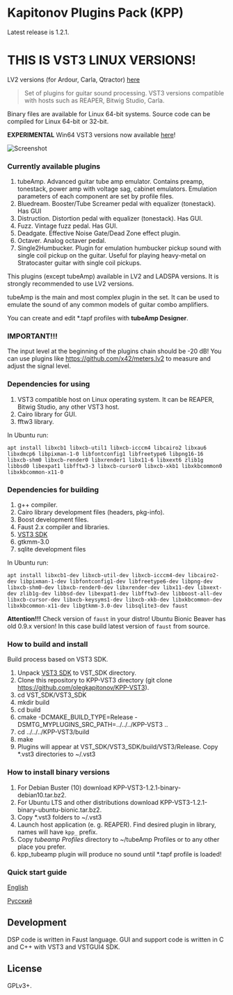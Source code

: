 Kapitonov Plugins Pack (KPP)
============================

Latest release is 1.2.1.

THIS IS VST3 LINUX VERSIONS!
===========================

LV2 versions (for Ardour, Carla, Qtractor) [here](https://github.com/olegkapitonov/Kapitonov-Plugins-Pack)

> Set of plugins for guitar sound processing.
> VST3 versions compatible with hosts such as REAPER, Bitwig Studio, Carla.

Binary files are available for Linux 64-bit systems.
Source code can be compiled for Linux 64-bit or 32-bit.

**EXPERIMENTAL** Win64 VST3 versions now available [here](https://kpp-tubeamp.com/downloads)!

![Screenshot](screen.jpg)

### Currently available plugins

1. tubeAmp.
   Advanced guitar tube amp emulator. Contains preamp,
   tonestack, power amp with voltage sag, cabinet emulators.
   Emulation parameters of each component are set by profile files.
2. Bluedream.
   Booster/Tube Screamer pedal with equalizer (tonestack).
   Has GUI
3. Distruction.
   Distortion pedal with equalizer (tonestack).
   Has GUI.
4. Fuzz.
   Vintage fuzz pedal.
   Has GUI.
5. Deadgate.
   Effective Noise Gate/Dead Zone effect plugin.
6. Octaver.
   Analog octaver pedal.
7. Single2Humbucker.
   Plugin for emulation humbucker pickup sound with
   single coil pickup on the guitar. Useful for playing
   heavy-metal on Stratocaster guitar with single coil pickups.


This plugins (except tubeAmp) available in LV2 and LADSPA versions. It is
strongly recommended to use LV2 versions.

tubeAmp is the main and most complex plugin in the set.
It can be used to emulate the sound of any common models
of guitar combo amplifiers.

You can create and edit \*.tapf profiles with **tubeAmp Designer**.

### IMPORTANT!!!

The input level at the beginning of the plugins chain should be -20 dB!
You can use plugins like https://github.com/x42/meters.lv2 to measure
and adjust the signal level.


### Dependencies for using

1. VST3 compatible host on Linux operating system.
   It can be REAPER, Bitwig Studio, any other VST3 host.
2. Cairo library for GUI.
3. fftw3 library.

In Ubuntu run:

`apt install libxcb1 libxcb-util1 libxcb-icccm4 libcairo2 libxau6 libxdmcp6 libpixman-1-0 libfontconfig1 libfreetype6 libpng16-16 libxcb-shm0 libxcb-render0 libxrender1 libx11-6 libxext6 zlib1g libbsd0 libexpat1 libfftw3-3 libxcb-cursor0 libxcb-xkb1 libxkbcommon0 libxkbcommon-x11-0`

### Dependencies for building

1. g++ compiler.
2. Cairo library development files (headers, pkg-info).
3. Boost development files.
4. Faust 2.x compiler and libraries.
5. [VST3 SDK](https://www.steinberg.net/vst3sdk)
6. gtkmm-3.0
7. sqlite development files

In Ubuntu run:

`apt install libxcb1-dev libxcb-util-dev libxcb-icccm4-dev libcairo2-dev libpixman-1-dev libfontconfig1-dev libfreetype6-dev libpng-dev libxcb-shm0-dev libxcb-render0-dev libxrender-dev libx11-dev libxext-dev zlib1g-dev libbsd-dev libexpat1-dev libfftw3-dev libboost-all-dev libxcb-cursor-dev libxcb-keysyms1-dev libxcb-xkb-dev libxkbcommon-dev libxkbcommon-x11-dev libgtkmm-3.0-dev libsqlite3-dev faust`

**Attention!!!** Check version of `faust` in your distro! Ubuntu Bionic Beaver has old 0.9.x version!
In this case build latest version of `faust` from source.

### How to build and install

Build process based on VST3 SDK.

1. Unpack [VST3 SDK](https://www.steinberg.net/vst3sdk) to VST_SDK directory.
2. Clone this repository to KPP-VST3 directory (git clone https://github.com/olegkapitonov/KPP-VST3).
3. cd VST_SDK/VST3_SDK
4. mkdir build
5. cd build
6. cmake -DCMAKE_BUILD_TYPE=Release -DSMTG_MYPLUGINS_SRC_PATH=../../../KPP-VST3 ..
7. cd ../../../KPP-VST3/build
8. make
9. Plugins will appear at VST_SDK/VST3_SDK/build/VST3/Release.
   Copy *.vst3 directories to ~/.vst3

### How to install binary versions

1. For Debian Buster (10) download KPP-VST3-1.2.1-binary-debian10.tar.bz2.
2. For Ubuntu LTS and other distributions download KPP-VST3-1.2.1-binary-ubuntu-bionic.tar.bz2.
3. Copy *.vst3 folders to ~/.vst3
4. Launch host application (e. g. REAPER). Find desired plugin in library,
   names will have `kpp_` prefix.
5. Copy *tubeamp Profiles* directory to ~/tubeAmp Profiles or to any other place you prefer.
6. kpp_tubeamp plugin will produce no sound until *.tapf profile is loaded!

### Quick start guide

[English](https://github.com/olegkapitonov/Kapitonov-Plugins-Pack/blob/master/guide.md)

[Русский](https://github.com/olegkapitonov/Kapitonov-Plugins-Pack/blob/master/guide_ru.md)


## Development

DSP code is written in Faust language. GUI and support code is written in C and C++
with VST3 and VSTGUI4 SDK.

## License

GPLv3+.
